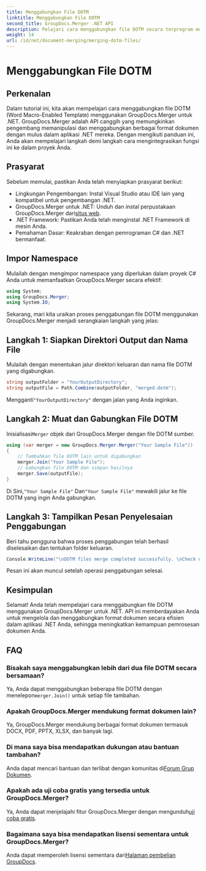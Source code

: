 ```yaml
---
title: Menggabungkan File DOTM
linktitle: Menggabungkan File DOTM
second_title: GroupDocs.Merger .NET API
description: Pelajari cara menggabungkan file DOTM secara terprogram menggunakan GroupDocs.Merger untuk .NET. Panduan komprehensif ini memberikan petunjuk langkah demi langkah untuk pengembang.
weight: 14
url: /id/net/document-merging/merging-dotm-files/
---
```


# Menggabungkan File DOTM

## Perkenalan
Dalam tutorial ini, kita akan mempelajari cara menggabungkan file DOTM (Word Macro-Enabled Template) menggunakan GroupDocs.Merger untuk .NET. GroupDocs.Merger adalah API canggih yang memungkinkan pengembang memanipulasi dan menggabungkan berbagai format dokumen dengan mulus dalam aplikasi .NET mereka. Dengan mengikuti panduan ini, Anda akan mempelajari langkah demi langkah cara mengintegrasikan fungsi ini ke dalam proyek Anda.
## Prasyarat
Sebelum memulai, pastikan Anda telah menyiapkan prasyarat berikut:
- Lingkungan Pengembangan: Instal Visual Studio atau IDE lain yang kompatibel untuk pengembangan .NET.
-  GroupDocs.Merger untuk .NET: Unduh dan instal perpustakaan GroupDocs.Merger dari[situs web](https://releases.groupdocs.com/merger/net/).
- .NET Framework: Pastikan Anda telah menginstal .NET Framework di mesin Anda.
- Pemahaman Dasar: Keakraban dengan pemrograman C# dan .NET bermanfaat.

## Impor Namespace
Mulailah dengan mengimpor namespace yang diperlukan dalam proyek C# Anda untuk memanfaatkan GroupDocs.Merger secara efektif:
```csharp
using System; 
using GroupDocs.Merger;
using System.IO;
```

Sekarang, mari kita uraikan proses penggabungan file DOTM menggunakan GroupDocs.Merger menjadi serangkaian langkah yang jelas:
## Langkah 1: Siapkan Direktori Output dan Nama File
Mulailah dengan menentukan jalur direktori keluaran dan nama file DOTM yang digabungkan.
```csharp
string outputFolder = "YourOutputDirectory";
string outputFile = Path.Combine(outputFolder, "merged.dotm");
```
 Mengganti`"YourOutputDirectory"` dengan jalan yang Anda inginkan.
## Langkah 2: Muat dan Gabungkan File DOTM
 Inisialisasi`Merger` objek dari GroupDocs.Merger dengan file DOTM sumber.
```csharp
using (var merger = new GroupDocs.Merger.Merger("Your Sample File"))
{
    // Tambahkan file DOTM lain untuk digabungkan
    merger.Join("Your Sample File");
    // Gabungkan file DOTM dan simpan hasilnya
    merger.Save(outputFile);
}
```
 Di Sini,`"Your Sample File"` Dan`"Your Sample File"` mewakili jalur ke file DOTM yang ingin Anda gabungkan.
## Langkah 3: Tampilkan Pesan Penyelesaian Penggabungan
Beri tahu pengguna bahwa proses penggabungan telah berhasil diselesaikan dan tentukan folder keluaran.
```csharp
Console.WriteLine("\nDOTM files merge completed successfully. \nCheck output in {0}", outputFolder);
```
Pesan ini akan muncul setelah operasi penggabungan selesai.

## Kesimpulan
Selamat! Anda telah mempelajari cara menggabungkan file DOTM menggunakan GroupDocs.Merger untuk .NET. API ini memberdayakan Anda untuk mengelola dan menggabungkan format dokumen secara efisien dalam aplikasi .NET Anda, sehingga meningkatkan kemampuan pemrosesan dokumen Anda.

## FAQ
### Bisakah saya menggabungkan lebih dari dua file DOTM secara bersamaan?
 Ya, Anda dapat menggabungkan beberapa file DOTM dengan menelepon`merger.Join()` untuk setiap file tambahan.
### Apakah GroupDocs.Merger mendukung format dokumen lain?
Ya, GroupDocs.Merger mendukung berbagai format dokumen termasuk DOCX, PDF, PPTX, XLSX, dan banyak lagi.
### Di mana saya bisa mendapatkan dukungan atau bantuan tambahan?
 Anda dapat mencari bantuan dan terlibat dengan komunitas di[Forum Grup Dokumen](https://forum.groupdocs.com/c/merger/32).
### Apakah ada uji coba gratis yang tersedia untuk GroupDocs.Merger?
 Ya, Anda dapat menjelajahi fitur GroupDocs.Merger dengan mengunduh[uji coba gratis](https://releases.groupdocs.com/).
### Bagaimana saya bisa mendapatkan lisensi sementara untuk GroupDocs.Merger?
 Anda dapat memperoleh lisensi sementara dari[Halaman pembelian GroupDocs](https://purchase.groupdocs.com/temporary-license/).